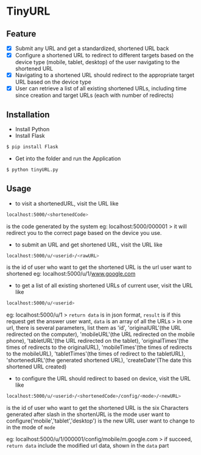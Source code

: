 # TinyURL

## Feature

- [x] Submit any URL and get a standardized, shortened URL back
- [x] Configure a shortened URL to redirect to different targets based on the device type (mobile, tablet, desktop) of the user navigating to the shortened URL
- [x] Navigating to a shortened URL should redirect to the appropriate target URL based on the device type
- [x] User can retrieve a list of all existing shortened URLs, including time since creation and target URLs (each with number of redirects)

## Installation

- Install Python
- Install Flask 
```bash
$ pip install Flask
```
- Get into the folder and run the Application
```bash
$ python tinyURL.py
```

## Usage

- to visit a shortenedURL, visit the URL like
```bash
localhost:5000/<shortenedCode>
```
**<shortenedCode>** is the code generated by the system
eg: localhost:5000/000001
	> it will redirect you to the correct page based on the device you use.

- to submit an URL and get shortened URL, visit the URL like
```bash
localhost:5000/u/<userid>/<rawURL>
```
**<userid>** is the id of user who want to get the shortened URL
**<rawURL>** is the url user want to shortened
eg: localhost:5000/u/1/www.google.com


- to get a list of all existing shortened URLs of current user, visit the URL like
```bash
localhost:5000/u/<userid>
```
eg: localhost:5000/u/1
    > `return data` is in json format, `result` is if this request get the answer user want, `data` is an array of all the URLs
    > in one url, there is several parameters, list them as 'id', 'originalURL'(the URL redirected on the computer), 'mobileURL'(the URL redirected on the mobile phone), 'tabletURL'(the URL redirected on the tablet), 'originalTimes'(the times of redirects to the originalURL), 'mobileTimes'(the times of redirects to the mobileURL), 'tabletTimes'(the times of redirect to the tabletURL), 'shortenedURL'(the generated shortened URL), 'createDate'(The date this shortened URL created)


- to configure the URL should redirect to based on device, visit the URL like 
```bash
localhost:5000/u/<userid>/<shortenedCode>/config/<mode>/<newURL>
```
**<userid>** is the id of user who want to get the shortened URL
**<shortenedCode>** is the six Characters generated after slash in the shortenURL
**<mode>** is the mode user want to configure('mobile','tablet','desktop')
**<newURL>** is the new URL user want to change to in the mode of `mode`

eg: localhost:5000/u/1/000001/config/mobile/m.google.com
	> if succeed, `return data` include the modified url data, shown in the `data` part
